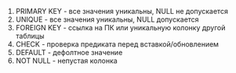 1. PRIMARY KEY - все значения уникальны, NULL не допускается
2. UNIQUE - все значения уникальны, NULL допускается
3. FOREIGN KEY - ссылка на ПК или уникальную колонку другой таблицы
4. CHECK - проверка предиката перед вставкой/обновлением
5. DEFAULT - дефолтное значение
6. NOT NULL - непустая колонка